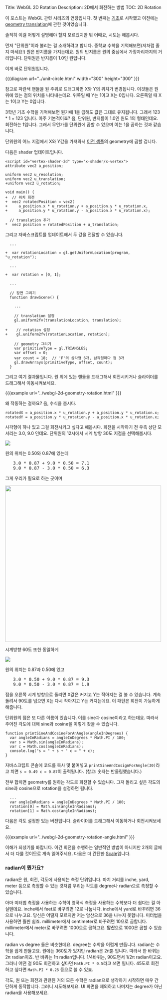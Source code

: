 Title: WebGL 2D Rotation
Description: 2D에서 회전하는 방법
TOC: 2D Rotation


이 포스트는 WebGL 관련 시리즈의 연장입니다.
첫 번째는 [기초](webgl-fundamentals.html)로 시작했고 이전에는 [geometry translation](webgl-2d-translation.html)에 관한 것이었습니다.

솔직히 이걸 어떻게 설명해야 할지 모르겠지만 뭐 어때요, 시도는 해봅시다.

먼저 "단위원"이라 불리는 걸 소개하려고 합니다.
중학교 수학을 기억해보면(저처럼 졸지 마세요!) 원은 반지름을 가지는데요.
원의 반지름은 원의 중심에서 가장자리까지의 거리입니다.
단위원은 반지름이 1.0인 원입니다.

이게 바로 단위원입니다.

{{{diagram url="../unit-circle.html" width="300" height="300" }}}

참고로 파란색 핸들을 원 주위로 드래그하면 X와 Y의 위치가 변경됩니다.
이것들은 원 위에 있는 점의 위치를 나타내는데요.
위쪽일 때 Y는 1이고 X는 0입니다.
오른쪽일 때 X는 1이고 Y는 0입니다.

3학년 기초 수학을 기억해보면 뭔가에 1을 곱해도 값은 그대로 유지됩니다.
그래서 123 * 1 = 123 입니다.
아주 기본적이죠?
음, 단위원, 반지름이 1.0인 원도 1의 형태인데요.
회전하는 1입니다.
그래서 무언가를 단위원에 곱할 수 있으며 이는 1을 곱하는 것과 같습니다.

단위원의 어느 지점에서 X와 Y값을 가져와서 [이전 샘플](webgl-2d-translation.html)의 geometry에 곱할 겁니다.

다음은 shader 업데이트입니다.

    <script id="vertex-shader-2d" type="x-shader/x-vertex">
    attribute vec2 a_position;

    uniform vec2 u_resolution;
    uniform vec2 u_translation;
    +uniform vec2 u_rotation;

    void main() {
    +  // 위치 회전
    +  vec2 rotatedPosition = vec2(
    +     a_position.x * u_rotation.y + a_position.y * u_rotation.x,
    +     a_position.y * u_rotation.y - a_position.x * u_rotation.x);

      // translation 추가
    *  vec2 position = rotatedPosition + u_translation;

그리고 자바스크립트를 업데이트해서 두 값을 전달할 수 있습니다.

      ...

    +  var rotationLocation = gl.getUniformLocation(program, "u_rotation");

      ...

    +  var rotation = [0, 1];

      ...

      // 장면 그리기
      function drawScene() {

        ...

        // translation 설정
        gl.uniform2fv(translationLocation, translation);

    +    // rotation 설정
    +    gl.uniform2fv(rotationLocation, rotation);

        // geometry 그리기
        var primitiveType = gl.TRIANGLES;
        var offset = 0;
        var count = 18;  // 'F'의 삼각형 6개, 삼각형마다 점 3개
        gl.drawArrays(primitiveType, offset, count);
      }

그리고 여기 결과물입니다.
원 위에 있는 핸들을 드래그해서 회전시키거나 슬라이더를 드래그해서 이동시켜보세요.

{{{example url="../webgl-2d-geometry-rotation.html" }}}

왜 작동하는 걸까요?
음, 수식을 봅시다.

    rotatedX = a_position.x * u_rotation.y + a_position.y * u_rotation.x;
    rotatedY = a_position.y * u_rotation.y - a_position.x * u_rotation.x;

사각형이 하나 있고 그걸 회전시키고 싶다고 해봅시다.
회전을 시작하기 전 우측 상단 모서리는 3.0, 9.0 인데요.
단위원의 12시에서 시계 방향 30도 지점을 선택해봅시다.

<img src="../resources/rotate-30.png" class="webgl_center" />

원의 위치는 0.50와 0.87에 있는데

<pre class="webgl_center">
   3.0 * 0.87 + 9.0 * 0.50 = 7.1
   9.0 * 0.87 - 3.0 * 0.50 = 6.3
</pre>

그게 우리가 필요로 하는 곳이며

<img src="../resources/rotation-drawing.svg" width="500" class="webgl_center"/>

시계방향 60도 또한 동일하게

<img src="../resources/rotate-60.png" class="webgl_center" />

원의 위치는 0.87과 0.50에 있고

<pre class="webgl_center">
   3.0 * 0.50 + 9.0 * 0.87 = 9.3
   9.0 * 0.50 - 3.0 * 0.87 = 1.9
</pre>

점을 오른쪽 시계 방향으로 돌리면 X값은 커지고 Y는 작아지는 걸 볼 수 있습니다.
계속 돌려서 90도를 넘으면 X는 다시 작아지고 Y는 커지는데요.
이 패턴은 회전이 가능하게 해줍니다.

단위원의 점은 또 다른 이름이 있습니다.
이를 sine과 cosine이라고 하는데요.
따라서 주어진 각도에 대해 sine과 cosine을 이렇게 찾을 수 있습니다.

    function printSineAndCosineForAnAngle(angleInDegrees) {
      var angleInRadians = angleInDegrees * Math.PI / 180;
      var s = Math.sin(angleInRadians);
      var c = Math.cos(angleInRadians);
      console.log("s = " + s + " c = " + c);
    }

자바스크립트 콘솔에 코드를 복사 및 붙여넣고 `printSineAndCosignForAngle(30)`라고 치면 `s = 0.49 c = 0.87`이 출력됩니다. (참고: 숫자는 반올림했습니다.)

전부 합치면 geometry를 원하는 각도로 회전할 수 있습니다.
그저 돌리고 싶은 각도의 sine과 cosine으로 rotation을 설정하면 됩니다. 

      ...
      var angleInRadians = angleInDegrees * Math.PI / 180;
      rotation[0] = Math.sin(angleInRadians);
      rotation[1] = Math.cos(angleInRadians);

다음은 각도 설정만 있는 버전입니다.
슬라이더를 드래그해서 이동하거나 회전시켜보세요.

{{{example url="../webgl-2d-geometry-rotation-angle.html" }}}

이해가 되셨기를 바랍니다.
이건 회전을 수행하는 일반적인 방법이 아니지만 2개의 글에서 더 다룰 것이므로 계속 읽어주세요.
다음은 더 간단한 [Scale](webgl-2d-scale.html)입니다.

<div class="webgl_bottombar"><h3>radian이 뭔가요?</h3>
<p>
radian은 원, 회전, 각도에 사용되는 측정 단위입니다.
마치 거리를 inche, yard, meter 등으로 측정할 수 있는 것처럼 우리는 각도를 degree나 radian으로 측정할 수 있습니다.
</p>
<p>
아마 미터법 측정을 사용하는 수학이 영국식 측정을 사용하는 수학보다 더 쉽다는 걸 아실텐데요.
inche에서 feet로 바꾸려면 12로 나눕니다.
inche에서 yard로 바꾸려면 36으로 나누고요.
당신은 어떨지 모르지만 저는 암산으로 36을 나누지 못합니다.
미터법을 사용하면 훨씬 쉽죠.
millimeter에서 centimeter로 바꾸려면 10으로 곱합니다.
millimeter에서 meter로 바꾸려면 1000으로 곱하고요.
<strong>암산</strong>으로 1000은 곱할 수 있습니다.
</p>
<p>
radian vs degree 둘은 비슷한데요.
degree는 수학을 어렵게 만듭니다.
radian는 수학을 쉽게 만들고요.
원에는 360도가 있지만 radian은 2π뿐 입니다.
따라서 한 바퀴는 2π radian이죠.
반 바퀴는 1π radian입니다.
1/4바퀴는, 90도면서 1/2π radian이고요.
그러니 어떤 걸 90도 회전하고 싶다면 <code>Math.PI * 0.5</code>라고 쓰면 됩니다.
45도로 회전하고 싶다면 <code>Math.PI * 0.25</code> 등으로 쓸 수 있죠.
</p>
<p>
각도, 원 또는 회전과 관련된 거의 모든 수학은 radian으로 생각하기 시작하면 매우 간단하게 동작합니다.
그러니 시도해보세요.
UI 화면을 제외하고 나머지는 degree가 아닌 radian을 사용해보세요.
</p>
</div>

